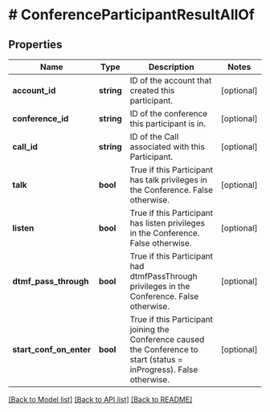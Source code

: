 # # ConferenceParticipantResultAllOf

## Properties

Name | Type | Description | Notes
------------ | ------------- | ------------- | -------------
**account_id** | **string** | ID of the account that created this participant. | [optional]
**conference_id** | **string** | ID of the conference this participant is in. | [optional]
**call_id** | **string** | ID of the Call associated with this Participant. | [optional]
**talk** | **bool** | True if this Participant has talk privileges in the Conference. False otherwise. | [optional]
**listen** | **bool** | True if this Participant has listen privileges in the Conference. False otherwise. | [optional]
**dtmf_pass_through** | **bool** | True if this Participant had dtmfPassThrough privileges in the Conference. False otherwise. | [optional]
**start_conf_on_enter** | **bool** | True if this Participant joining the Conference caused the Conference to start (status &#x3D; inProgress). False otherwise. | [optional]

[[Back to Model list]](../../README.md#models) [[Back to API list]](../../README.md#endpoints) [[Back to README]](../../README.md)

